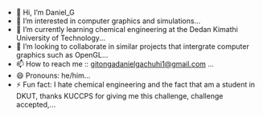 - 👋 Hi, I’m Daniel_G
- 👀 I’m interested in computer graphics and simulations...
- 🌱 I’m currently learning chemical engineering at the Dedan Kimathi University of Technology...
- 💞️ I’m looking to collaborate in similar projects that intergrate computer graphics such as OpenGL...
- 📫 How to reach me :: gitongadanielgachuhi1@gmail.com ...
- 😄 Pronouns: he/him...
- ⚡ Fun fact: I hate chemical engineering and the fact that am a student in DKUT, thanks KUCCPS for giving me this challenge, challenge accepted,...

<!---
Daniel-G-Gitonga/Daniel-G-Gitonga is a ✨ special ✨ repository because its `README.md` (this file) appears on your GitHub profile.
You can click the Preview link to take a look at your changes.
--->
